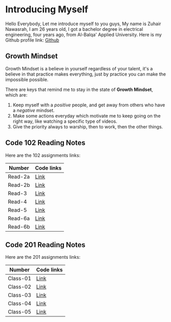 # Introducing Myself

Hello Everybody, Let me introduce myself to you guys,
My name is Zuhair Nawasrah, I am 26 years old, I got a bachelor degree in electrical engineering, four years ago, from Al-Balqa' Applied University. Here is my Github profile link: [Github](https://github.com/ZuhairNawasrah)

## Growth Mindset

Growth Mindset is a believe in yourself regardless of your talent, it's a believe in that practice makes everything, just by practice you can make the impossible possible. 

There are keys that remind me to stay in the state of **Growth Mindset**, which are:
1. Keep myself with a _positive_ people, and get away from others who have a _negative_ mindset.
2. Make some actions everyday which motivate me to keep going on the right way, like watching a specific type of videos.
3. Give the priority always to warship, then to work, then the other things. 

## Code 102 Reading Notes

Here are the 102 assignments links:

| Number | Code links |
| ------ | ---------- |
| Read-2a | [Link](https://zuhairnawasrah.github.io/reading-notes/Read-2a) |
| Read-2b | [Link](https://zuhairnawasrah.github.io/reading-notes/Read-2b) |
| Read-3  | [Link](https://zuhairnawasrah.github.io/reading-notes/Read-3)  |
| Read-4  | [Link](https://zuhairnawasrah.github.io/reading-notes/Read-4)  |
| Read-5  | [Link](https://zuhairnawasrah.github.io/reading-notes/Read-5)  |
| Read-6a | [Link](https://zuhairnawasrah.github.io/reading-notes/Read-6a) |
| Read-6b | [Link](https://zuhairnawasrah.github.io/reading-notes/Read-6b) |

## Code 201 Reading Notes

Here are the 201 assignments links:

| Number | Code links |
| ------ | ---------- |
| Class-01 | [Link](https://zuhairnawasrah.github.io/reading-notes/Class-01) |
| Class-02 | [Link](https://zuhairnawasrah.github.io/reading-notes/Class-02) |
| Class-03 | [Link](https://zuhairnawasrah.github.io/reading-notes/Class-03) |
| Class-04 | [Link](https://zuhairnawasrah.github.io/reading-notes/Class-04) |
| Class-05 | [Link](https://zuhairnawasrah.github.io/reading-notes/Class-05) |
 